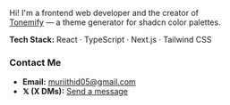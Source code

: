 Hi! I'm a frontend web developer and the creator of  
[Tonemify](https://tonemify.vercel.app) — a theme generator for shadcn color palettes.

**Tech Stack:** React · TypeScript · Next.js · Tailwind CSS

### Contact Me

- **Email:** [muriithid05@gmail.com](mailto:muriithid05@gmail.com)
- **𝕏 (X DMs):** [Send a message](https://x.com/messages/compose?recipient_id=1803751087003848704)
